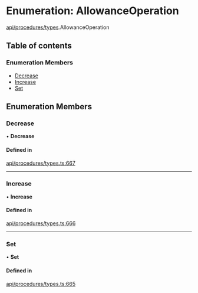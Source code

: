 # Enumeration: AllowanceOperation

[api/procedures/types](../wiki/api.procedures.types).AllowanceOperation

## Table of contents

### Enumeration Members

- [Decrease](../wiki/api.procedures.types.AllowanceOperation#decrease)
- [Increase](../wiki/api.procedures.types.AllowanceOperation#increase)
- [Set](../wiki/api.procedures.types.AllowanceOperation#set)

## Enumeration Members

### Decrease

• **Decrease**

#### Defined in

[api/procedures/types.ts:667](https://github.com/PolymathNetwork/polymesh-sdk/blob/c6fe1be3/src/api/procedures/types.ts#L667)

___

### Increase

• **Increase**

#### Defined in

[api/procedures/types.ts:666](https://github.com/PolymathNetwork/polymesh-sdk/blob/c6fe1be3/src/api/procedures/types.ts#L666)

___

### Set

• **Set**

#### Defined in

[api/procedures/types.ts:665](https://github.com/PolymathNetwork/polymesh-sdk/blob/c6fe1be3/src/api/procedures/types.ts#L665)
